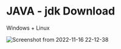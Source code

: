 # JAVA - jdk Download
Windows + Linux


![Screenshot from 2022-11-16 22-12-38](https://user-images.githubusercontent.com/81384987/202241057-0227eb46-be83-49e6-af22-b49d6adaddb0.png)
